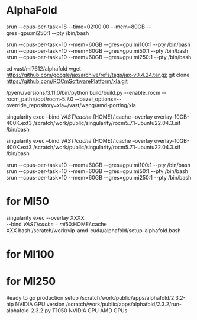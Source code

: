 # AlphaFold
srun --cpus-per-task=18 --time=02:00:00 --mem=80GB --gres=gpu:mi250:1 --pty /bin/bash

srun --cpus-per-task=10 --mem=60GB --gres=gpu:mi100:1 --pty /bin/bash
srun --cpus-per-task=10 --mem=60GB --gres=gpu:mi50:1 --pty /bin/bash
srun --cpus-per-task=10 --mem=60GB --gres=gpu:mi250:1 --pty /bin/bash

cd vast/ml7612/alphafold
wget https://github.com/google/jax/archive/refs/tags/jax-v0.4.24.tar.gz
git clone https://github.com/ROCmSoftwarePlatform/xla.git

/pyenv/versions/3.11.0/bin/python  build/build.py --enable_rocm --rocm_path=/opt/rocm-5.7.0 --bazel_options=--override_repository=xla=/vast/wang/amd-porting/xla


singularity exec –bind ${VAST}/cache:${HOME}/.cache –overlay overlay-10GB-400K.ext3 /scratch/work/public/singularity/rocm5.7.1-ubuntu22.04.3.sif /bin/bash


singularity exec –bind ${VAST}/cache:${HOME}/.cache –overlay overlay-10GB-400K.ext3 /scratch/work/public/singularity/rocm5.7.1-ubuntu22.04.3.sif /bin/bash



srun --cpus-per-task=10 --mem=60GB --gres=gpu:mi100:1 --pty /bin/bash
srun --cpus-per-task=10 --mem=60GB --gres=gpu:mi50:1 --pty /bin/bash
srun --cpus-per-task=10 --mem=60GB --gres=gpu:mi250:1 --pty /bin/bash
# for MI50
singularity exec --overlay XXXX \
--bind $VAST/cache-mi50:$HOME/.cache \
XXX
bash /scratch/work/vip-amd-cuda/alphafold/setup-alphafold.bash
# for MI100
# for MI250
Ready to go production setup
/scratch/work/public/apps/alphafold/2.3.2-hip
NVIDIA GPU version
/scratch/work/public/apps/alphafold/2.3.2/run-alphafold-2.3.2.py
T1050
NVIDIA GPU
AMD GPUs



